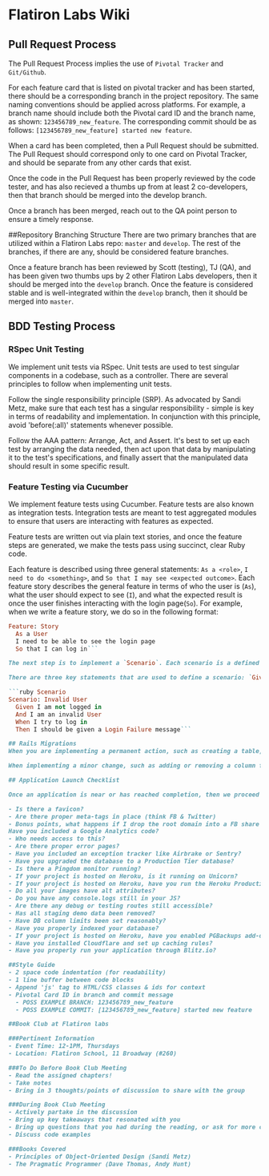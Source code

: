 # Flatiron Labs Wiki

## Pull Request Process
The Pull Request Process implies the use of `Pivotal Tracker` and `Git/Github`.

For each feature card that is listed on pivotal tracker and has been started, there should be a corresponding branch in the project repository. The same naming conventions should be applied across platforms. For example, a branch name should include both the Pivotal card ID and the branch name, as shown: `123456789_new_feature`. The corresponding commit should be as follows: `[123456789_new_feature] started new feature`.

When a card has been completed, then a Pull Request should be submitted. The Pull Request should correspond only to one card on Pivotal Tracker, and should be separate from any other cards that exist.

Once the code in the Pull Request has been properly reviewed by the code tester, and has also recieved a thumbs up from at least 2 co-developers, then that branch should be merged into the develop branch.

Once a branch has been merged, reach out to the QA point person to ensure a timely response.

##Repository Branching Structure
There are two primary branches that are utilized within a Flatiron Labs repo: `master` and `develop`. The rest of the branches, if there are any, should be considered feature branches.

Once a feature branch has been reviewed by Scott (testing), TJ (QA), and has been given two thumbs ups by 2 other Flatiron Labs developers, then it should be merged into the `develop` branch. Once the feature is considered stable and is well-integrated within the `develop` branch, then it should be merged into `master`.

## BDD Testing Process
### RSpec Unit Testing
We implement unit tests via RSpec. Unit tests are used to test singular components in a codebase, such as a controller. There are several principles to follow when implementing unit tests.

Follow the single responsibility principle (SRP). As advocated by Sandi Metz, make sure that each test has a singular responsibility - simple is key in terms of readability and implementation. In conjunction with this principle, avoid 'before(:all)' statements whenever possible.

Follow the AAA pattern: Arrange, Act, and Assert. It's best to set up each test by arranging the data needed, then act upon that data by manipulating it to the test's specifications, and finally assert that the manipulated data should result in some specific result.

### Feature Testing via Cucumber
We implement feature tests using Cucumber. Feature tests are also known as integration tests. Integration tests are meant to test aggregated modules to ensure that users are interacting with features as expected.

Feature tests are written out via plain text stories, and once the feature steps are generated, we make the tests pass using succinct, clear Ruby code.

Each feature is described using three general statements: `As a <role>`, `I need to do <something>`, and `So that I may see <expected outcome>`. Each feature story describes the general feature in terms of who the user is (`As`), what the user should expect to see (`I`), and what the expected result is once the user finishes interacting with the login page(`So`). For example, when we write a feature story, we do so in the following format:

```ruby Cuke Story
Feature: Story
  As a User
  I need to be able to see the login page
  So that I can log in```

The next step is to implement a `Scenario`. Each scenario is a defined user environment that specifies what the user is trying to do at that point, and what the user should expect to see once the user's actions have been implemented. Each scenario is effectively testing a small component of the overall feature to ensure the feature performs as expected.

There are three key statements that are used to define a scenario: `Given`,`When`, and `Then`. These also follow the AAA pattern mentioned in paragraph 3 of this section. A `Given` statement is where we arrange the data necessary to recreate the scenario. A `When` statement specifies a user interaction that allows us to act upon the arranged data. Finally, a `Then` statement asserts a result or outcome that should occur once the user action takes place.

```ruby Scenario
Scenario: Invalid User
  Given I am not logged in
  And I am an invalid User
  When I try to log in
  Then I should be given a Login Failure message```

## Rails Migrations
When you are implementing a permanent action, such as creating a table, use the `change` method. A `change` method is pretty major.

When implementing a minor change, such as adding or removing a column from an existing table, use the `up`/`down` methods. `Up` and `Down` methods are minor in terms of scale.

## Application Launch Checklist

Once an application is near or has reached completion, then we proceed into the following launch checklist. This checklist ensures that there are vital components in place for a production environment.

- Is there a favicon?
- Are there proper meta-tags in place (think FB & Twitter)
- Bonus points, what happens if I drop the root domain into a FB share box?
Have you included a Google Analytics code?
- Who needs access to this?
- Are there proper error pages?
- Have you included an exception tracker like Airbrake or Sentry?
- Have you upgraded the database to a Production Tier database?
- Is there a Pingdom monitor running?
- If your project is hosted on Heroku, is it running on Unicorn?
- If your project is hosted on Heroku, have you run the Heroku Production check?
- Do all your images have alt attributes?
- Do you have any console.logs still in your JS?
- Are there any debug or testing routes still accessible?
- Has all staging demo data been removed?
- Have DB column limits been set reasonably?
- Have you properly indexed your database?
- If your project is hosted on Heroku, have you enabled PGBackups add-on?
- Have you installed Cloudflare and set up caching rules?
- Have you properly run your application through Blitz.io?

##Style Guide
- 2 space code indentation (for readability)
- 1 line buffer between code blocks
- Append 'js' tag to HTML/CSS classes & ids for context
- Pivotal Card ID in branch and commit message
  - POSS EXAMPLE BRANCH: 123456789_new_feature
  - POSS EXAMPLE COMMIT: [123456789_new_feature] started new feature

##Book Club at Flatiron labs

###Pertinent Information
- Event Time: 12-1PM, Thursdays
- Location: Flatiron School, 11 Broadway (#260)

###To Do Before Book Club Meeting
- Read the assigned chapters!
- Take notes
- Bring in 3 thoughts/points of discussion to share with the group

###During Book Club Meeting
- Actively partake in the discussion
- Bring up key takeaways that resonated with you
- Bring up questions that you had during the reading, or ask for more clarification on a subject
- Discuss code examples

###Books Covered
- Principles of Object-Oriented Design (Sandi Metz)
- The Pragmatic Programmer (Dave Thomas, Andy Hunt)

